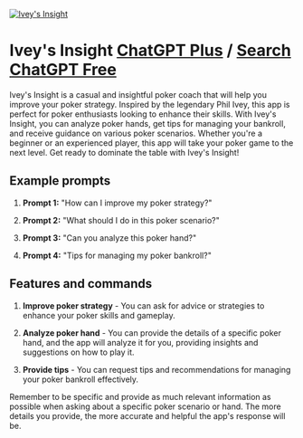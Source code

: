 
[![Ivey's Insight](https://files.oaiusercontent.com/file-WuHXigzB16R82OWss5V6PpAS?se=2123-10-17T16%3A34%3A19Z&sp=r&sv=2021-08-06&sr=b&rscc=max-age%3D31536000%2C%20immutable&rscd=attachment%3B%20filename%3D3e4bda0a-0e07-4b9c-9210-7ca3ed7bf02b.webp&sig=zVjD0%2BqtY51pI/fcl%2BYoCIP33TYcZeoaqvNgUzg4NSI%3D)](https://chat.openai.com/g/g-sJHEuUUJk-ivey-s-insight)

# Ivey's Insight [ChatGPT Plus](https://chat.openai.com/g/g-sJHEuUUJk-ivey-s-insight) / [Search ChatGPT Free](https://gptcall.net/index.html#/?search=Ivey's%20Insight)

Ivey's Insight is a casual and insightful poker coach that will help you improve your poker strategy. Inspired by the legendary Phil Ivey, this app is perfect for poker enthusiasts looking to enhance their skills. With Ivey's Insight, you can analyze poker hands, get tips for managing your bankroll, and receive guidance on various poker scenarios. Whether you're a beginner or an experienced player, this app will take your poker game to the next level. Get ready to dominate the table with Ivey's Insight!

## Example prompts

1. **Prompt 1:** "How can I improve my poker strategy?"

2. **Prompt 2:** "What should I do in this poker scenario?"

3. **Prompt 3:** "Can you analyze this poker hand?"

4. **Prompt 4:** "Tips for managing my poker bankroll?"

## Features and commands

1. **Improve poker strategy** - You can ask for advice or strategies to enhance your poker skills and gameplay.

2. **Analyze poker hand** - You can provide the details of a specific poker hand, and the app will analyze it for you, providing insights and suggestions on how to play it.

3. **Provide tips** - You can request tips and recommendations for managing your poker bankroll effectively.

Remember to be specific and provide as much relevant information as possible when asking about a specific poker scenario or hand. The more details you provide, the more accurate and helpful the app's response will be.



